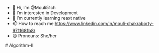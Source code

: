 - 👋 Hi, I’m @Mouli51ch
- 👀 I’m interested in Development
- 🌱 I’m currently learning reaxt native
- 📫 How to reach me https://www.linkedin.com/in/mouli-chakraborty-9711681b8/
- 😄 Pronouns: She/her


<!---
Mouli51ch/Mouli51ch is a ✨ special ✨ repository because its `README.md` (this file) appears on your GitHub profile.
You can click the Preview link to take a look at your changes.
--->
#   A l g o r i t h m - I I  
 
